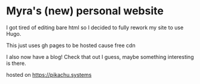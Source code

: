 # Myra's (new) personal website

I got tired of editing bare html so I decided to fully rework my site to use Hugo.

This just uses gh pages to be hosted cause free cdn

I also now have a blog! Check that out I guess, maybe something interesting is there.

hosted on https://pikachu.systems

